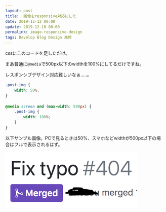 ```yaml
---
layout: post
title:  画像をresponsive対応にした
date: 2019-12-12 00:00
update: 2019-12-16 00:00
permalink: image-responsive-design
tags: Develop Blog Design 進捗
---
```

cssにこのコードを足しただけ。

まあ普通に`@media`で500px以下のwidthを100%にしてるだけですね。

レスポンシブデザイン対応難しいなぁ.....。
```css
.post-img {
    width: 50%;
}

@media screen and (max-width: 500px) {
    .post-img {
        width: 100%;
    }
}
```

以下サンプル画像。PCで見るときは50%、スマホなどwidthが500px以下の場合はフルで表示されるはず。

<img class="post-img" src="assets/images/2019-12-16.png">